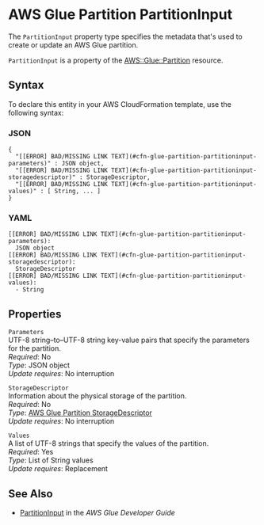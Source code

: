 # AWS Glue Partition PartitionInput<a name="aws-properties-glue-partition-partitioninput"></a>

<a name="aws-properties-glue-partition-partitioninput-description"></a>The `PartitionInput` property type specifies the metadata that's used to create or update an AWS Glue partition\.

<a name="aws-properties-glue-partition-partitioninput-inheritance"></a> `PartitionInput` is a property of the [AWS::Glue::Partition](aws-resource-glue-partition.md) resource\.

## Syntax<a name="aws-properties-glue-partition-partitioninput-syntax"></a>

To declare this entity in your AWS CloudFormation template, use the following syntax:

### JSON<a name="aws-properties-glue-partition-partitioninput-syntax.json"></a>

```
{
  "[[ERROR] BAD/MISSING LINK TEXT](#cfn-glue-partition-partitioninput-parameters)" : JSON object,
  "[[ERROR] BAD/MISSING LINK TEXT](#cfn-glue-partition-partitioninput-storagedescriptor)" : StorageDescriptor,
  "[[ERROR] BAD/MISSING LINK TEXT](#cfn-glue-partition-partitioninput-values)" : [ String, ... ]
}
```

### YAML<a name="aws-properties-glue-partition-partitioninput-syntax.yaml"></a>

```
[[ERROR] BAD/MISSING LINK TEXT](#cfn-glue-partition-partitioninput-parameters): 
  JSON object
[[ERROR] BAD/MISSING LINK TEXT](#cfn-glue-partition-partitioninput-storagedescriptor): 
  StorageDescriptor
[[ERROR] BAD/MISSING LINK TEXT](#cfn-glue-partition-partitioninput-values): 
  - String
```

## Properties<a name="aws-properties-glue-partition-partitioninput-properties"></a>

`Parameters`  
UTF\-8 string–to–UTF\-8 string key\-value pairs that specify the parameters for the partition\.  
 *Required*: No  
 *Type*: JSON object  
 *Update requires*: No interruption 

`StorageDescriptor`  
Information about the physical storage of the partition\.  
 *Required*: No  
 *Type*: [AWS Glue Partition StorageDescriptor](aws-properties-glue-partition-storagedescriptor.md)  
 *Update requires*: No interruption 

`Values`  
A list of UTF\-8 strings that specify the values of the partition\.  
 *Required*: Yes  
 *Type*: List of String values  
 *Update requires*: Replacement 

## See Also<a name="aws-properties-glue-partition-partitioninput-seealso"></a>

+ [PartitionInput](http://docs.aws.amazon.com/glue/latest/dg/aws-glue-api-catalog-partitions.html#aws-glue-api-catalog-partitions-PartitionInput) in the *AWS Glue Developer Guide*